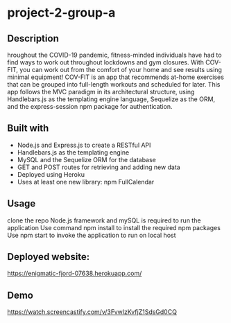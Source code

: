 # project-2-group-a

## Description
hroughout the COVID-19 pandemic, fitness-minded individuals have had to find ways to work out throughout lockdowns and gym closures. With COV-FIT, you can work out from the comfort of your home and see results using minimal equipment! COV-FIT is an app that recommends at-home exercises that can be grouped into full-length workouts and scheduled for later. This app follows the MVC paradigm in its architectural structure, using Handlebars.js as the templating engine language, Sequelize as the ORM, and the express-session npm package for authentication.

## Built with
* Node.js and Express.js to create a RESTful API
* Handlebars.js as the templating engine
* MySQL and the Sequelize ORM for the database
* GET and POST routes for retrieving and adding new data
* Deployed using Heroku
* Uses at least one new library: npm FullCalendar

## Usage
clone the repo
Node.js framework and mySQL is required to run the application
Use command npm install to install the required npm packages
Use npm start to invoke the application to run on local host

## Deployed website:
https://enigmatic-fjord-07638.herokuapp.com/

## Demo

https://watch.screencastify.com/v/3FvwlzKvfjZ1SdsGd0CQ
